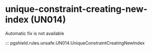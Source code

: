 # unique-constraint-creating-new-index (UN014)

Automatic fix is not available

::: pgshield.rules.unsafe.UN014.UniqueConstraintCreatingNewIndex

